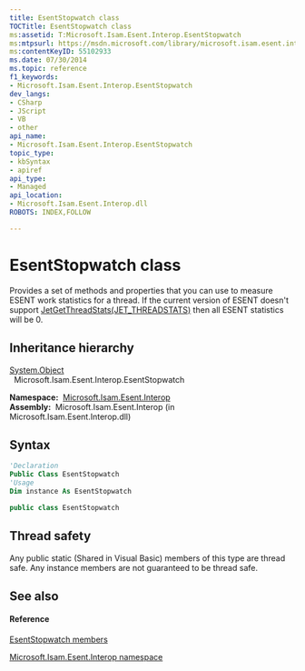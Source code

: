 ```yaml
---
title: EsentStopwatch class
TOCTitle: EsentStopwatch class
ms:assetid: T:Microsoft.Isam.Esent.Interop.EsentStopwatch
ms:mtpsurl: https://msdn.microsoft.com/library/microsoft.isam.esent.interop.esentstopwatch(v=EXCHG.10)
ms:contentKeyID: 55102933
ms.date: 07/30/2014
ms.topic: reference
f1_keywords:
- Microsoft.Isam.Esent.Interop.EsentStopwatch
dev_langs:
- CSharp
- JScript
- VB
- other
api_name: 
- Microsoft.Isam.Esent.Interop.EsentStopwatch
topic_type: 
- kbSyntax
- apiref
api_type: 
- Managed
api_location: 
- Microsoft.Isam.Esent.Interop.dll
ROBOTS: INDEX,FOLLOW

---
```


# EsentStopwatch class

Provides a set of methods and properties that you can use to measure ESENT work statistics for a thread. If the current version of ESENT doesn't support [JetGetThreadStats(JET_THREADSTATS)](dn351264\(v=exchg.10\).md) then all ESENT statistics will be 0.

## Inheritance hierarchy

[System.Object](https://docs.microsoft.com/dotnet/api/system.object?redirectedfrom=MSDN)  
  Microsoft.Isam.Esent.Interop.EsentStopwatch  

**Namespace:**  [Microsoft.Isam.Esent.Interop](hh596136\(v=exchg.10\).md)  
**Assembly:**  Microsoft.Isam.Esent.Interop (in Microsoft.Isam.Esent.Interop.dll)

## Syntax

``` vb
'Declaration
Public Class EsentStopwatch
'Usage
Dim instance As EsentStopwatch
```

``` csharp
public class EsentStopwatch
```

## Thread safety

Any public static (Shared in Visual Basic) members of this type are thread safe. Any instance members are not guaranteed to be thread safe.

## See also

#### Reference

[EsentStopwatch members](dn334924\(v=exchg.10\).md)

[Microsoft.Isam.Esent.Interop namespace](hh596136\(v=exchg.10\).md)

